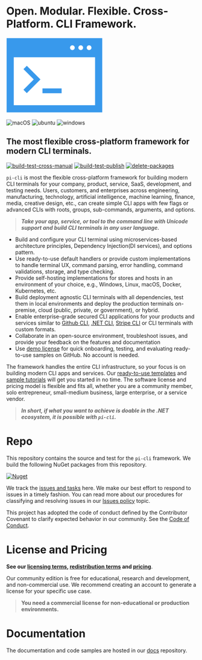 # Open. Modular. Flexible. Cross-Platform. CLI Framework.
![terminal](terminal.png)

![macOS](https://img.shields.io/badge/macOS-grey?style=flat-square&logo=macos)
![ubuntu](https://img.shields.io/badge/ubuntu-grey?style=flat-square&logo=ubuntu)
![windows](https://img.shields.io/badge/windows-grey?style=flat-square&logo=windows)

## The most flexible cross-platform framework for modern CLI terminals.
[![build-test-cross-manual](https://github.com/perpetualintelligence/cli/actions/workflows/build-test-cross-manual.yml/badge.svg)](https://github.com/perpetualintelligence/cli/actions/workflows/build-test-cross-manual.yml)
[![build-test-publish](https://github.com/perpetualintelligence/cli/actions/workflows/build-test-publish.yml/badge.svg)](https://github.com/perpetualintelligence/cli/actions/workflows/build-test-publish.yml)
[![delete-packages](https://github.com/perpetualintelligence/cli/actions/workflows/delete-packages.yml/badge.svg)](https://github.com/perpetualintelligence/cli/actions/workflows/delete-packages.yml)

`pi-cli` is most the flexible cross-platform framework for building modern CLI terminals for your company, product, service, SaaS, development, and testing needs. Users, customers, and enterprises across engineering, manufacturing, technology, artificial intelligence, machine learning, finance, media, creative design, etc., can create simple CLI apps with few flags or advanced CLIs with roots, groups, sub-commands, arguments, and options.

> ***Take your app, service, or tool to the command line with Unicode support and build CLI terminals in any user language.***

- Build and configure your CLI terminal using microservices-based architecture principles, Dependency Injection(DI services), and options pattern.
- Use ready-to-use default handlers or provide custom implementations to handle terminal UX, command parsing, error handling, command validations, storage, and type checking.
- Provide self-hosting implementations for stores and hosts in an environment of your choice, e.g., Windows, Linux, macOS, Docker, Kubernetes, etc. 
- Build deployment agnostic CLI terminals with all dependencies, test them in local environments and deploy the production terminals on-premise, cloud (public, private, or government), or hybrid.
- Enable enterprise-grade secured CLI applications for your products and services similar to [Github CLI](https://cli.github.com/), [.NET CLI](https://docs.microsoft.com/en-us/dotnet/core/tools/), [Stripe CLI](https://stripe.com/docs/stripe-cli) or CLI terminals with custom formats.
- Collaborate in an open-source environment, troubleshoot issues, and provide your feedback on the features and documentation
- Use [demo license](https://docs.perpetualintelligence.com/articles/pi-demo/intro.html) for quick onboarding, testing, and evaluating ready-to-use samples on GitHub. No account is needed.

The framework handles the entire CLI infrastructure, so your focus is on building modern CLI apps and services. Our [ready-to-use templates](https://github.com/perpetualintelligence/docs/tree/main/samples/templates/pi-cli) and [sample tutorials](https://github.com/perpetualintelligence/docs/tree/main/samples/tutorials/pi-cli) will get you started in no time. The software license and pricing model is flexible and fits all, whether you are a community member, solo entrepreneur, small-medium business, large enterprise, or a service vendor.

> ***In short, if what you want to achieve is doable in the .NET ecosystem, it is possible with `pi-cli`.***

# Repo
This repository contains the source and test for the `pi-cli` framework. We build the following NuGet packages from this repository.

[![Nuget](https://img.shields.io/nuget/vpre/PerpetualIntelligence.Cli?label=PerpetualIntelligence.Cli)](https://www.nuget.org/packages/PerpetualIntelligence.Cli)

We track the [issues and tasks](https://github.com/perpetualintelligence/cli/issues) here. We make our best effort to respond to issues in a timely fashion. You can read more about our procedures for classifying and resolving issues in our [Issues policy](https://terms.perpetualintelligence.com/articles/issues-policy.html) topic.

This project has adopted the code of conduct defined by the Contributor Covenant to clarify expected behavior in our community.
See the [Code of Conduct](https://terms.perpetualintelligence.com/articles/CODE_OF_CONDUCT.html).

# License and Pricing

**See our [licensing terms](https://terms.perpetualintelligence.com/articles/licensing.html), [redistribution terms](https://terms.perpetualintelligence.com/articles/redistribution.html) and [pricing](https://www.perpetualintelligence.com/products/picli#pricing)**.

Our community edition is free for educational, research and development, and non-commercial use. We recommend creating an account to generate a license for your specific use case.

> **You need a commercial license for non-educational or production environments.**

# Documentation
The documentation and code samples are hosted in our [docs](https://github.com/perpetualintelligence/docs) repository.
